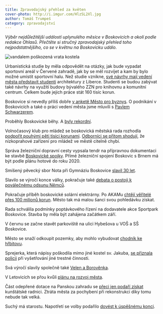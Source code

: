 ```yaml
---
title: Zpravodajský přehled za květen
cover-photo: http://i.imgur.com/HlzSL2Xl.jpg
author: Tomáš Trumpeš
category: zpravodajství
---
```


*Výběr nejdůležitější událostí uplynulého měsíce v Boskovicích a okolí podle redakce Ohlasů. Přečtěte si stručný zpravodajský přehled toho nejpodstatnějšího, co se v květnu na Boskovicku událo.*

<img src="http://i.imgur.com/HlzSL2X.jpg" alt="vandalem poškozená vrata kostela" class="img-responsive img-popup" data-author="Tomáš Trumpeš">

Urbanistická studie by měla odpovědět na otázky, jak bude vypadat sportovní areál v Červené zahradě, jak by se měl rozvíjet a kam by bylo možné umístit sportovní halu. Než studie vznikne, [své návrhy mají vedení města představit studenti](/clanky/2016/05/urbanismus-cervenka.html) architektury z Liberce. Studenti se budou zabývat také návrhy na využití budovy bývalého ZZN pro knihovnu a komunitní centrum. Celkem bude jejich práce stát 160 tisíc korun.

Boskovice si nevedly příliš dobře [v anketě Město pro byznys](/clanky/2016/05/mesto-pro-byznys.html). O podnikání v Boskovicích a také o práci vedení města jsme mluvili s [Pavlem Schwarzerem](/clanky/2016/05/rozhovor-schwarzer.html).

Proběhly Boskovické běhy. A [byly rekordní](http://boskovice.cz/7-boskovicke-behy-ve-vsech-smerech-rekordni/d-28318/p1=1019).

Volnočasový klub pro mládež se boskovická městská rada rozhodla [podpořit pouhými pěti tisíci korunami](/clanky/2016/05/prispevek-pro-elim.html). [Odborníci se přitom shodují](/clanky/2016/05/anketa-klub.html), že nízkoprahové zařízení pro mládež ve městě citelně chybí.

Správa železniční dopravní cesty vypsala tendr na přípravnou dokumentaci ke stavbě [Boskovické spojky](http://zrcadlo.net/clanky/Do-konce-roku-maji-byt-hotove-prvni-projekty-k-Boskovicke-spojce-2853/). Přímé železniční spojení Boskovic s Brnem má být podle plánu hotové do roku 2020.

Smíšený pěvecký sbor Nota při Gymnáziu Boskovice [slavil 30 let](/clanky/2016/05/komentar-nota.html).

Slavilo se výročí konce války, pokračuje také [debata o postoji k poválečnému odsunu Němců](/clanky/2016/05/odsun-svanda.html). 

Pokračuje příběh boskovické solární elektrárny. Po AKAMu [chtějí věřitelé přes 100 milionů korun](/clanky/2016/05/insolvence-akam.html). Město tak má malou šanci svou pohledávku získat.

Rada schválila podmínky poptávkového řízení na dodavatele akce Sportpark Boskovice. Stavba by měla být zahájena začátkem září.

V červnu se začne stavět parkoviště na ulici Hybešova u VOŠ a SŠ Boskovice.

Město se snaží odkoupit pozemky, aby mohlo vybudovat [chodník ke hřbitovu](http://blanensky.denik.cz/zpravy_region/boskovicti-usiluji-o-koupi-pozemku-aby-mohli-postavit-chodnik-ke-hrbitovu-20160517.html).

Sprejerka, která nápisy poškodila mimo jiné kostel sv. Jakuba, [se přiznala policii](http://www.policie.cz/clanek/asi-se-ji-nelibil-kostel.aspx) při vyšetřování jiné trestné činnosti.

Svá výročí slavily společně také [Velen a Borověnka](http://boskovice.cz/velen-a-borovenka-slavily-spolecne/d-28448/p1=1019).

V Letovicích se přou kvůli [plánu na rozvoj města](http://blanensky.denik.cz/zpravy_region/letovicti-zastupitele-kritizuji-plan-rozvoje-mesta-jsou-to-vyhozene-penize-20160516.html).

Část odepřené dotace na Panskou zahradu se [přeci jen podaří získat](http://blanensky.denik.cz/zpravy_region/necekany-zvrat-kunstatsi-vybojovali-cast-dotace-na-obnovu-panske-zahrady-20160514.html) kunštátské radnici. Ztráta města za pochybení při rekonstrukci díky tomu nebude tak velká.

Suchý má starostu. Napotřetí se volby podařilo [dovést k úspěšnému konci](http://blanensky.denik.cz/zpravy_region/konec-politicke-krize-suchy-ma-noveho-starostu-jednohlasne-a-za-deset-minut-20160510.html).
